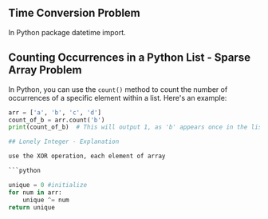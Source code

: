 ## Time Conversion Problem 

In Python package datetime import. 


## Counting Occurrences in a Python List - Sparse Array Problem

In Python, you can use the `count()` method to count the number of occurrences of a specific element within a list. Here's an example:

```python
arr = ['a', 'b', 'c', 'd']
count_of_b = arr.count('b')
print(count_of_b)  # This will output 1, as 'b' appears once in the list 'arr'.

## Lonely Integer - Explanation

use the XOR operation, each element of array 

```python

unique = 0 #initialize
for num in arr:
	unique ^= num
return unique



